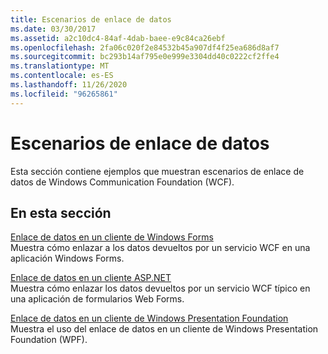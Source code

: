```yaml
---
title: Escenarios de enlace de datos
ms.date: 03/30/2017
ms.assetid: a2c10dc4-84af-4dab-baee-e9c84ca26ebf
ms.openlocfilehash: 2fa06c020f2e84532b45a907df4f25ea686d8af7
ms.sourcegitcommit: bc293b14af795e0e999e3304dd40c0222cf2ffe4
ms.translationtype: MT
ms.contentlocale: es-ES
ms.lasthandoff: 11/26/2020
ms.locfileid: "96265861"
---
```

# <a name="data-binding-scenarios"></a>Escenarios de enlace de datos

Esta sección contiene ejemplos que muestran escenarios de enlace de datos de Windows Communication Foundation (WCF).  
  
## <a name="in-this-section"></a>En esta sección  

 [Enlace de datos en un cliente de Windows Forms](data-binding-in-a-windows-forms-client.md)  
 Muestra cómo enlazar a los datos devueltos por un servicio WCF en una aplicación Windows Forms.  
  
 [Enlace de datos en un cliente ASP.NET](data-binding-in-an-aspnet-client.md)  
 Muestra cómo enlazar los datos devueltos por un servicio WCF típico en una aplicación de formularios Web Forms.  
  
 [Enlace de datos en un cliente de Windows Presentation Foundation](data-binding-in-a-wpf-client.md)  
 Muestra el uso del enlace de datos en un cliente de Windows Presentation Foundation (WPF).
